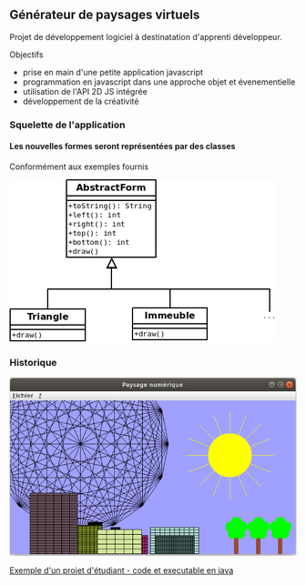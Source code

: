## Générateur de paysages virtuels 

Projet de développement logiciel à destinatation d'apprenti développeur.

Objectifs  

* prise en main d'une petite application javascript
* programmation en javascript dans une approche objet et évenementielle
* utilisation de l'API 2D JS intégrée
* développement de la créativité  

### Squelette de l'application

#### Les nouvelles formes seront représentées par des classes

Conformément aux exemples fournis 
 
![analyse](docs/analyse.png)

### Historique

 ![old-example](docs/java-paysage-virutel.png)

[Exemple d'un projet d'étudiant - code et executable en java](docs/genPaysageEtudiant.zip) 





